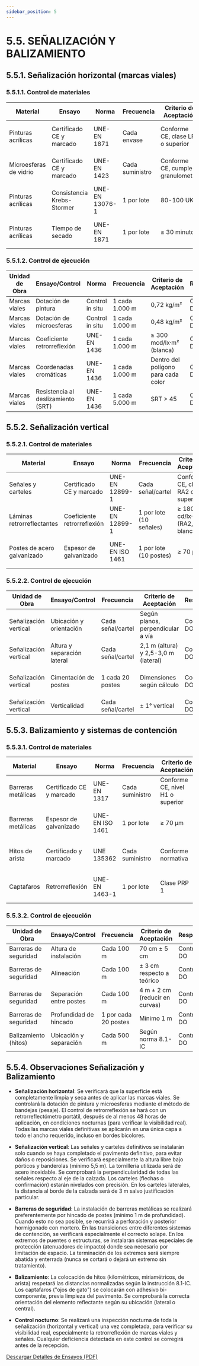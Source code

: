 ```yaml
---
sidebar_position: 5
---
```


# 5.5. SEÑALIZACIÓN Y BALIZAMIENTO

## 5.5.1. Señalización horizontal (marcas viales)

### 5.5.1.1. Control de materiales

<table className="tabla-ensayos">
  <thead>
    <tr>
      <th>Material</th>
      <th>Ensayo</th>
      <th>Norma</th>
      <th>Frecuencia</th>
      <th>Criterio de Aceptación</th>
      <th>Responsable</th>
      <th>Documentación</th>
      <th>Punto de Inspección</th>
      <th>Acciones Correctivas</th>
    </tr>
  </thead>
  <tbody>
    <tr>
      <td>Pinturas acrílicas</td>
      <td>Certificado CE y marcado</td>
      <td>UNE-EN 1871</td>
      <td>Cada envase</td>
      <td>Conforme CE, clase LF7 o superior</td>
      <td>Contratista + DO</td>
      <td>Certificado de producto</td>
      <td>Espera - Aprobar antes de usar</td>
      <td>No usar sin documentación</td>
    </tr>
    <tr>
      <td>Microesferas de vidrio</td>
      <td>Certificado CE y marcado</td>
      <td>UNE-EN 1423</td>
      <td>Cada suministro</td>
      <td>Conforme CE, cumple granulometría</td>
      <td>Contratista + DO</td>
      <td>Certificado de producto</td>
      <td>Espera - Aprobar antes de usar</td>
      <td>No usar sin documentación</td>
    </tr>
    <tr>
      <td>Pinturas acrílicas</td>
      <td>Consistencia Krebs-Stormer</td>
      <td>UNE-EN 13076-1</td>
      <td>1 por lote</td>
      <td>80-100 UK</td>
      <td>Contratista + DO</td>
      <td>Informe de ensayo</td>
      <td>Espera - Aprobar antes de usar</td>
      <td>Rechazar lote no conforme</td>
    </tr>
    <tr>
      <td>Pinturas acrílicas</td>
      <td>Tiempo de secado</td>
      <td>UNE-EN 1871</td>
      <td>1 por lote</td>
      <td>≤ 30 minutos</td>
      <td>Contratista + DO</td>
      <td>Informe de ensayo</td>
      <td>Espera - Aprobar antes de usar</td>
      <td>Rechazar lote no conforme</td>
    </tr>
  </tbody>
</table>

### 5.5.1.2. Control de ejecución

<table className="tabla-ensayos">
  <thead>
    <tr>
      <th>Unidad de Obra</th>
      <th>Ensayo/Control</th>
      <th>Norma</th>
      <th>Frecuencia</th>
      <th>Criterio de Aceptación</th>
      <th>Responsable</th>
      <th>Documentación</th>
      <th>Punto de Inspección</th>
      <th>Acciones Correctivas</th>
    </tr>
  </thead>
  <tbody>
    <tr>
      <td>Marcas viales</td>
      <td>Dotación de pintura</td>
      <td>Control in situ</td>
      <td>1 cada 1.000 m</td>
      <td>0,72 kg/m²</td>
      <td>Contratista + DO</td>
      <td>Registro de dotación</td>
      <td>Sin espera</td>
      <td>Reforzar aplicación</td>
    </tr>
    <tr>
      <td>Marcas viales</td>
      <td>Dotación de microesferas</td>
      <td>Control in situ</td>
      <td>1 cada 1.000 m</td>
      <td>0,48 kg/m²</td>
      <td>Contratista + DO</td>
      <td>Registro de dotación</td>
      <td>Sin espera</td>
      <td>Reforzar aplicación</td>
    </tr>
    <tr>
      <td>Marcas viales</td>
      <td>Coeficiente retrorreflexión</td>
      <td>UNE-EN 1436</td>
      <td>1 cada 1.000 m</td>
      <td>≥ 300 mcd/lx·m² (blanca)</td>
      <td>Contratista + DO</td>
      <td>Informe de ensayo</td>
      <td>Sin espera</td>
      <td>Repintar o reforzar microesferas</td>
    </tr>
    <tr>
      <td>Marcas viales</td>
      <td>Coordenadas cromáticas</td>
      <td>UNE-EN 1436</td>
      <td>1 cada 1.000 m</td>
      <td>Dentro del polígono para cada color</td>
      <td>Contratista + DO</td>
      <td>Informe de ensayo</td>
      <td>Sin espera</td>
      <td>Repintar si tonalidad incorrecta</td>
    </tr>
    <tr>
      <td>Marcas viales</td>
      <td>Resistencia al deslizamiento (SRT)</td>
      <td>UNE-EN 1436</td>
      <td>1 cada 5.000 m</td>
      <td>SRT > 45</td>
      <td>Contratista + DO</td>
      <td>Informe de ensayo</td>
      <td>Sin espera</td>
      <td>Repintar con ajuste de textura</td>
    </tr>
  </tbody>
</table>

## 5.5.2. Señalización vertical

### 5.5.2.1. Control de materiales

<table className="tabla-ensayos">
  <thead>
    <tr>
      <th>Material</th>
      <th>Ensayo</th>
      <th>Norma</th>
      <th>Frecuencia</th>
      <th>Criterio de Aceptación</th>
      <th>Responsable</th>
      <th>Documentación</th>
      <th>Punto de Inspección</th>
      <th>Acciones Correctivas</th>
    </tr>
  </thead>
  <tbody>
    <tr>
      <td>Señales y carteles</td>
      <td>Certificado CE y marcado</td>
      <td>UNE-EN 12899-1</td>
      <td>Cada señal/cartel</td>
      <td>Conforme CE, clase RA2 o superior</td>
      <td>Contratista + DO</td>
      <td>Certificado de producto</td>
      <td>Espera - Aprobar antes de instalar</td>
      <td>No instalar sin documentación</td>
    </tr>
    <tr>
      <td>Láminas retrorreflectantes</td>
      <td>Coeficiente retrorreflexión</td>
      <td>UNE-EN 12899-1</td>
      <td>1 por lote (10 señales)</td>
      <td>≥ 180 cd/lx·m² (RA2, blanco)</td>
      <td>Contratista + DO</td>
      <td>Informe de ensayo</td>
      <td>Espera - Aprobar antes de instalar</td>
      <td>Rechazar lote no conforme</td>
    </tr>
    <tr>
      <td>Postes de acero galvanizado</td>
      <td>Espesor de galvanizado</td>
      <td>UNE-EN ISO 1461</td>
      <td>1 por lote (10 postes)</td>
      <td>≥ 70 μm</td>
      <td>Contratista + DO</td>
      <td>Informe de ensayo</td>
      <td>Espera - Aprobar antes de instalar</td>
      <td>Rechazar lote no conforme</td>
    </tr>
  </tbody>
</table>

### 5.5.2.2. Control de ejecución

<table className="tabla-ensayos">
  <thead>
    <tr>
      <th>Unidad de Obra</th>
      <th>Ensayo/Control</th>
      <th>Frecuencia</th>
      <th>Criterio de Aceptación</th>
      <th>Responsable</th>
      <th>Documentación</th>
      <th>Punto de Inspección</th>
      <th>Acciones Correctivas</th>
    </tr>
  </thead>
  <tbody>
    <tr>
      <td>Señalización vertical</td>
      <td>Ubicación y orientación</td>
      <td>Cada señal/cartel</td>
      <td>Según planos, perpendicular a vía</td>
      <td>Contratista + DO</td>
      <td>Acta de inspección</td>
      <td>Sin espera</td>
      <td>Reorientar/reubicar</td>
    </tr>
    <tr>
      <td>Señalización vertical</td>
      <td>Altura y separación lateral</td>
      <td>Cada señal/cartel</td>
      <td>2,1 m (altura) y 2,5-3,0 m (lateral)</td>
      <td>Contratista + DO</td>
      <td>Acta de inspección</td>
      <td>Sin espera</td>
      <td>Ajustar altura/posición</td>
    </tr>
    <tr>
      <td>Señalización vertical</td>
      <td>Cimentación de postes</td>
      <td>1 cada 20 postes</td>
      <td>Dimensiones según cálculo</td>
      <td>Contratista + DO</td>
      <td>Acta de inspección</td>
      <td>Espera - Verificar antes de hormigonar</td>
      <td>Ajustar dimensiones</td>
    </tr>
    <tr>
      <td>Señalización vertical</td>
      <td>Verticalidad</td>
      <td>Cada señal/cartel</td>
      <td>± 1° vertical</td>
      <td>Contratista + DO</td>
      <td>Acta de inspección</td>
      <td>Sin espera</td>
      <td>Ajustar verticalidad</td>
    </tr>
  </tbody>
</table>

## 5.5.3. Balizamiento y sistemas de contención

### 5.5.3.1. Control de materiales

<table className="tabla-ensayos">
  <thead>
    <tr>
      <th>Material</th>
      <th>Ensayo</th>
      <th>Norma</th>
      <th>Frecuencia</th>
      <th>Criterio de Aceptación</th>
      <th>Responsable</th>
      <th>Documentación</th>
      <th>Punto de Inspección</th>
      <th>Acciones Correctivas</th>
    </tr>
  </thead>
  <tbody>
    <tr>
      <td>Barreras metálicas</td>
      <td>Certificado CE y marcado</td>
      <td>UNE-EN 1317</td>
      <td>Cada suministro</td>
      <td>Conforme CE, nivel H1 o superior</td>
      <td>Contratista + DO</td>
      <td>Certificado de producto</td>
      <td>Espera - Aprobar antes de instalar</td>
      <td>No instalar sin documentación</td>
    </tr>
    <tr>
      <td>Barreras metálicas</td>
      <td>Espesor de galvanizado</td>
      <td>UNE-EN ISO 1461</td>
      <td>1 por lote</td>
      <td>≥ 70 μm</td>
      <td>Contratista + DO</td>
      <td>Informe de ensayo</td>
      <td>Espera - Aprobar antes de instalar</td>
      <td>Rechazar lote no conforme</td>
    </tr>
    <tr>
      <td>Hitos de arista</td>
      <td>Certificado y marcado</td>
      <td>UNE 135362</td>
      <td>Cada suministro</td>
      <td>Conforme normativa</td>
      <td>Contratista + DO</td>
      <td>Certificado de producto</td>
      <td>Espera - Aprobar antes de instalar</td>
      <td>No instalar sin documentación</td>
    </tr>
    <tr>
      <td>Captafaros</td>
      <td>Retrorreflexión</td>
      <td>UNE-EN 1463-1</td>
      <td>1 por lote</td>
      <td>Clase PRP 1</td>
      <td>Contratista + DO</td>
      <td>Informe de ensayo</td>
      <td>Espera - Aprobar antes de instalar</td>
      <td>Rechazar lote no conforme</td>
    </tr>
  </tbody>
</table>

### 5.5.3.2. Control de ejecución

<table className="tabla-ensayos">
  <thead>
    <tr>
      <th>Unidad de Obra</th>
      <th>Ensayo/Control</th>
      <th>Frecuencia</th>
      <th>Criterio de Aceptación</th>
      <th>Responsable</th>
      <th>Documentación</th>
      <th>Punto de Inspección</th>
      <th>Acciones Correctivas</th>
    </tr>
  </thead>
  <tbody>
    <tr>
      <td>Barreras de seguridad</td>
      <td>Altura de instalación</td>
      <td>Cada 100 m</td>
      <td>70 cm ± 5 cm</td>
      <td>Contratista + DO</td>
      <td>Acta de inspección</td>
      <td>Sin espera</td>
      <td>Ajustar altura</td>
    </tr>
    <tr>
      <td>Barreras de seguridad</td>
      <td>Alineación</td>
      <td>Cada 100 m</td>
      <td>± 3 cm respecto a teórico</td>
      <td>Contratista + DO</td>
      <td>Acta de inspección</td>
      <td>Sin espera</td>
      <td>Ajustar alineación</td>
    </tr>
    <tr>
      <td>Barreras de seguridad</td>
      <td>Separación entre postes</td>
      <td>Cada 100 m</td>
      <td>4 m ± 2 cm (reducir en curvas)</td>
      <td>Contratista + DO</td>
      <td>Acta de inspección</td>
      <td>Sin espera</td>
      <td>Corregir separación</td>
    </tr>
    <tr>
      <td>Barreras de seguridad</td>
      <td>Profundidad de hincado</td>
      <td>1 por cada 20 postes</td>
      <td>Mínimo 1 m</td>
      <td>Contratista + DO</td>
      <td>Acta de inspección</td>
      <td>Sin espera</td>
      <td>Reforzar anclaje</td>
    </tr>
    <tr>
      <td>Balizamiento (hitos)</td>
      <td>Ubicación y separación</td>
      <td>Cada 500 m</td>
      <td>Según norma 8.1-IC</td>
      <td>Contratista + DO</td>
      <td>Acta de inspección</td>
      <td>Sin espera</td>
      <td>Ajustar ubicación</td>
    </tr>
  </tbody>
</table>

## 5.5.4. Observaciones Señalización y Balizamiento

- **Señalización horizontal**: Se verificará que la superficie está completamente limpia y seca antes de aplicar las marcas viales. Se controlará la dotación de pintura y microesferas mediante el método de bandejas (pesaje). El control de retrorreflexión se hará con un retrorreflectómetro portátil, después de al menos 48 horas de aplicación, en condiciones nocturnas (para verificar la visibilidad real). Todas las marcas viales definitivas se aplicarán en una única capa a todo el ancho requerido, incluso en bordes bicolores.

- **Señalización vertical**: Las señales y carteles definitivos se instalarán solo cuando se haya completado el pavimento definitivo, para evitar daños o reposiciones. Se verificará especialmente la altura libre bajo pórticos y banderolas (mínimo 5,5 m). La tornillería utilizada será de acero inoxidable. Se comprobará la perpendicularidad de todas las señales respecto al eje de la calzada. Los carteles (flechas o confirmación) estarán nivelados con precisión. En los carteles laterales, la distancia al borde de la calzada será de 3 m salvo justificación particular.

- **Barreras de seguridad**: La instalación de barreras metálicas se realizará preferentemente por hincado de postes (mínimo 1 m de profundidad). Cuando esto no sea posible, se recurrirá a perforación y posterior hormigonado con mortero. En las transiciones entre diferentes sistemas de contención, se verificará especialmente el correcto solape. En los extremos de puentes o estructuras, se instalarán sistemas especiales de protección (atenuadores de impacto) donde sea necesario por limitación de espacio. La terminación de los extremos será siempre abatida y enterrada (nunca se cortará o dejará un extremo sin tratamiento).

- **Balizamiento**: La colocación de hitos (kilométricos, miriamétricos, de arista) respetará las distancias normalizadas según la instrucción 8.1-IC. Los captafaros ("ojos de gato") se colocarán con adhesivo bi-componente, previa limpieza del pavimento. Se comprobará la correcta orientación del elemento reflectante según su ubicación (lateral o central).

- **Control nocturno**: Se realizará una inspección nocturna de toda la señalización (horizontal y vertical) una vez completada, para verificar su visibilidad real, especialmente la retrorreflexión de marcas viales y señales. Cualquier deficiencia detectada en este control se corregirá antes de la recepción.

<a href="/files/Detalle-Ensayos-Senalizacion.pdf" className="download-button">
  Descargar Detalles de Ensayos (PDF)
</a>